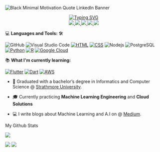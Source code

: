 ![Black Minimal Motivation Quote LinkedIn Banner](https://github.com/user-attachments/assets/cdf7a2b4-611c-4fba-9693-5326a73ab0dd)

<p align="center">
<a href="https://github.com/jnyambok">
    <img src="https://readme-typing-svg.demolab.com?font=Georgia&size=18&duration=2000&pause=100&multiline=true&width=500&height=80&lines=Julius+Nyambok;Machine+Learning+Engineer+%7C+Cloud+Solutions+Specialist+%7C;Data +Scientist+%7C+Aspiring+Football+AI+Engineer%7C+Azure/GCP" alt="Typing SVG" />
</a>
<br/>

<a href="https://nyerere-data-scientist.carrd.co/">
    <img src="https://img.shields.io/badge/Website-red?style=flat-square">
</a>  
<a href="https://drive.google.com/file/d/15mtv-coIWcgEQe2K5G8Bt1-6qfX1AxSR/view?usp=sharing">
    <img src="https://img.shields.io/badge/PDF-CV-red?style=flat-square&logo=adobe">
</a>  
<a href="https://www.linkedin.com/in/julius-nyerere/">
    <img src="https://img.shields.io/badge/-Linkedin-blue?style=flat-square&logo=linkedin">
</a>
<a href="mailto:jnyambok14@gmail.com">
    <img src="https://img.shields.io/badge/-Email-red?style=flat-square&logo=gmail&logoColor=white">
</a>
<a href='https://medium.com/@juliusnyambok14' target="_blank">
    <img src='https://img.shields.io/badge/Medium-%23000000.svg?logo=medium&logoColor=white'>
</a>


<br/> 

</p>

💻 **Languages and Tools:** 🛠️<br>

![GitHub](https://img.shields.io/badge/-GitHub-000000?style=flat&logo=github&logoColor=000000&labelColor=ffffff)
![Visual Studio Code](https://img.shields.io/badge/-VSCode-000000?style=flat&logo=visual-studio-code&labelColor=007ACC)
[![HTML](https://img.shields.io/badge/HTML-%23E34F26.svg?logo=html5&logoColor=white)](#)
[![CSS](https://img.shields.io/badge/CSS-1572B6?logo=css3&logoColor=fff)](#) 
![Nodejs](https://img.shields.io/badge/-Nodejs-000000?style=flat&logo=Node.js)
![PostgreSQL](https://img.shields.io/badge/-PostgreSQL-000000?style=flat&logo=postgresql&logoColor=ffffff&labelColor=336791)
[![Python](https://img.shields.io/badge/Python-3776AB?logo=python&logoColor=fff)](#)
[![R](https://img.shields.io/badge/R-%23276DC3.svg?logo=r&logoColor=white)](#)
[![Google Cloud](https://img.shields.io/badge/Google%20Cloud-%234285F4.svg?logo=google-cloud&logoColor=white)](#)

📚 **What I'm currently learning:** <br>

[![Flutter](https://img.shields.io/badge/Flutter-02569B?logo=flutter&logoColor=fff)](#)
[![Dart](https://img.shields.io/badge/Dart-%230175C2.svg?logo=dart&logoColor=white)](#)
[![AWS](https://img.shields.io/badge/AWS-%23FF9900.svg?logo=amazon-web-services&logoColor=white)](#)



* 📖 Graduated with a bachelor’s degree in Informatics and Computer Science @ [Strathmore University](https://strathmore.edu/). 

* 🎓 Currently practicing **Machine Learning Engineering** and **Cloud Solutions**
  
* 💻 I write blogs about Machine Learning and A.I on @ [Medium](https://medium.com/@juliusnyambok14).

My Github Stats

![](http://github-profile-summary-cards.vercel.app/api/cards/profile-details?username=jnyambok&theme=dracula) 

![](http://github-profile-summary-cards.vercel.app/api/cards/repos-per-language?username=jnyambok&theme=dracula) 
![](http://github-profile-summary-cards.vercel.app/api/cards/most-commit-language?username=jnyambok&theme=dracula)

